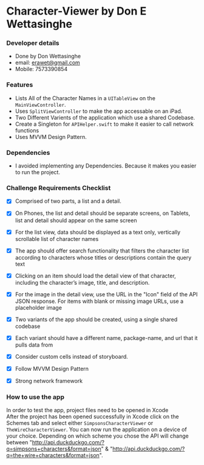 # Character-Viewer by Don E Wettasinghe
### Developer details
- Done by Don Wettasinghe
- email: erawet@gmail.com
- Mobile: 7573390854
### Features

- Lists All of the Character Names in a `UITableView` on the `MainViewController`.
- Uses `SplitViewController` to make the app accessable on an iPad.
- Two Different Varients of the application which use a shared Codebase.
- Create a Singleton for `APIHelper.swift` to make it easier to call network functions 
- Uses MVVM Design Pattern.

### Dependencies

-  I avoided implementing any Dependencies. Because it makes you easier to run the project.  

### Challenge Requirements Checklist

- [x] Comprised of two parts, a list and a detail.
- [x] On Phones, the list and detail should be separate screens, on Tablets, list and detail should appear on the same screen
- [x] For the list view, data should be displayed as a text only, vertically scrollable list of character names
- [x] The app should offer search functionality that filters the character list according to characters whose titles or descriptions contain the query text
- [x] Clicking on an item should load the detail view of that character, including the character’s image, title, and description.
- [x] For the image in the detail view, use the URL in the "Icon" field of the API JSON response. For items with blank or missing image URLs, use a placeholder image
- [x] Two variants of the app should be created, using a single shared codebase
- [x] Each variant should have a different name, package-name, and url that it pulls data from
- [x] Consider custom cells instead of storyboard.
- [x] Follow MVVM Design Pattern
- [x] Strong network framework


### How to use the app

In order to test the app, project files need to be opened in Xcode<br/>
After the project has been opened successfully in Xcode click on the Schemes tab and select either `SimpsonsCharacterViewer` or `TheWireCharacterViewer`. 
You can now run the application on a device of your choice. Depending on which scheme you chose the API will change between "http://api.duckduckgo.com/?q=simpsons+characters&format=json" & "http://api.duckduckgo.com/?q=the+wire+characters&format=json". 

